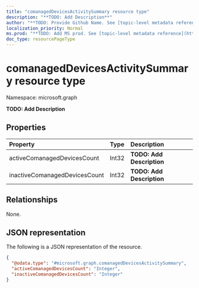 ```yaml
---
title: "comanagedDevicesActivitySummary resource type"
description: "**TODO: Add Description**"
author: "**TODO: Provide Github Name. See [topic-level metadata reference](https://msgo.azurewebsites.net/add/document/guidelines/metadata.html#topic-level-metadata)**"
localization_priority: Normal
ms.prod: "**TODO: Add MS prod. See [topic-level metadata reference](https://msgo.azurewebsites.net/add/document/guidelines/metadata.html#topic-level-metadata)**"
doc_type: resourcePageType
---
```


# comanagedDevicesActivitySummary resource type

Namespace: microsoft.graph

**TODO: Add Description**

## Properties
|Property|Type|Description|
|:---|:---|:---|
|activeComanagedDevicesCount|Int32|**TODO: Add Description**|
|inactiveComanagedDevicesCount|Int32|**TODO: Add Description**|

## Relationships
None.

## JSON representation
The following is a JSON representation of the resource.
<!-- {
  "blockType": "resource",
  "@odata.type": "microsoft.graph.comanagedDevicesActivitySummary"
}
-->
``` json
{
  "@odata.type": "#microsoft.graph.comanagedDevicesActivitySummary",
  "activeComanagedDevicesCount": "Integer",
  "inactiveComanagedDevicesCount": "Integer"
}
```

